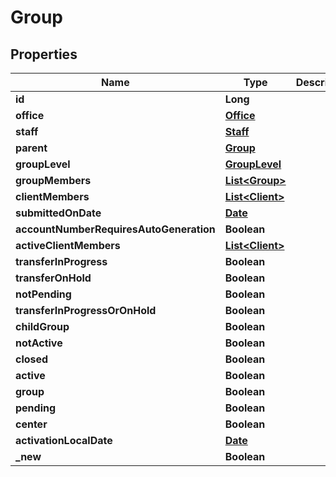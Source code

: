 

# Group

## Properties

Name | Type | Description | Notes
------------ | ------------- | ------------- | -------------
**id** | **Long** |  |  [optional]
**office** | [**Office**](Office.md) |  |  [optional]
**staff** | [**Staff**](Staff.md) |  |  [optional]
**parent** | [**Group**](Group.md) |  |  [optional]
**groupLevel** | [**GroupLevel**](GroupLevel.md) |  |  [optional]
**groupMembers** | [**List&lt;Group&gt;**](Group.md) |  |  [optional]
**clientMembers** | [**List&lt;Client&gt;**](Client.md) |  |  [optional]
**submittedOnDate** | [**Date**](Date.md) |  |  [optional]
**accountNumberRequiresAutoGeneration** | **Boolean** |  |  [optional]
**activeClientMembers** | [**List&lt;Client&gt;**](Client.md) |  |  [optional]
**transferInProgress** | **Boolean** |  |  [optional]
**transferOnHold** | **Boolean** |  |  [optional]
**notPending** | **Boolean** |  |  [optional]
**transferInProgressOrOnHold** | **Boolean** |  |  [optional]
**childGroup** | **Boolean** |  |  [optional]
**notActive** | **Boolean** |  |  [optional]
**closed** | **Boolean** |  |  [optional]
**active** | **Boolean** |  |  [optional]
**group** | **Boolean** |  |  [optional]
**pending** | **Boolean** |  |  [optional]
**center** | **Boolean** |  |  [optional]
**activationLocalDate** | [**Date**](Date.md) |  |  [optional]
**_new** | **Boolean** |  |  [optional]



